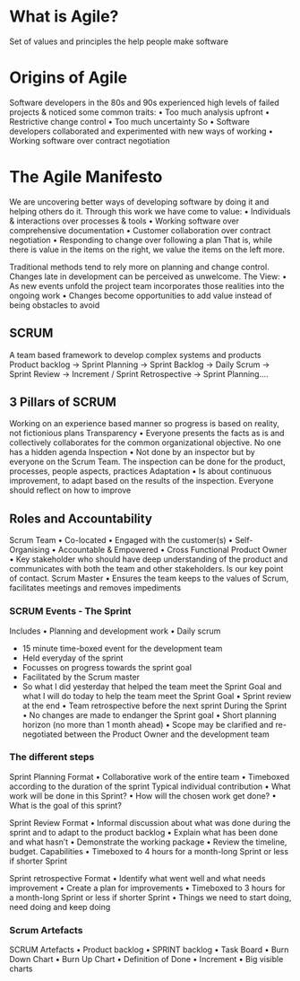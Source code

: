 # What is Agile?
Set of values and principles the help people make software

# Origins of Agile
Software developers in the 80s and 90s experienced high levels of failed projects & noticed some common traits:
•	Too much analysis upfront
•	Restrictive change control
•	Too much uncertainty
So
•	Software developers collaborated and experimented with new ways of working
•	Working software over contract negotiation

# The Agile Manifesto
We are uncovering better ways of developing software by doing it and helping others do it. Through this work we have come to value:
•	Individuals & interactions over processes & tools
•	Working software over comprehensive documentation
•	Customer collaboration over contract negotiation
•	Responding to change over following a plan
That is, while there is value in the items on the right, we value the items on the left more.

Traditional methods tend to rely more on planning and change control. Changes late in development can be perceived as unwelcome.
The View:
•	As new events unfold the project team incorporates those realities into the ongoing work
•	Changes become opportunities to add value instead of being obstacles to avoid

## SCRUM
A team based framework to develop complex systems and products
Product backlog -> Sprint Planning -> Sprint Backlog -> Daily Scrum -> Sprint Review -> Increment / Sprint Retrospective -> Sprint Planning....

## 3 Pillars of SCRUM
Working on an experience based manner so progress is based on reality, not fictionious plans
Transparency
•	Everyone presents the facts as is and collectively collaborates for the common organizational objective. No one has a hidden agenda
Inspection
•	Not done by an inspector but by everyone on the Scrum Team. The inspection can be done for the product, processes, people aspects, practices
Adaptation
•	Is about continuous improvement, to adapt based on the results of the inspection. Everyone should reflect on how to improve

## Roles and Accountability
Scrum Team
•	Co-located
•	Engaged with the customer(s)
•	Self-Organising
•	Accountable & Empowered
•	Cross Functional
Product Owner
•	Key stakeholder who should have deep understanding of the product and communicates with both the team and other stakeholders. Is our key point of contact.
Scrum Master
•	Ensures the team keeps to the values of Scrum, facilitates meetings and removes impediments

### SCRUM Events - The Sprint
Includes
•	Planning and development work
•	Daily scrum
-	15 minute time-boxed event for the development team
-	Held everyday of the sprint
-	Focusses on progress towards the sprint goal
-	Facilitated by the Scrum master
-	So what I did yesterday that helped the team meet the Sprint Goal and what I will do today to help the team meet the Sprint Goal
•	Sprint review at the end
•	Team retrospective before the next sprint
During the Sprint
•	No changes are made to endanger the Sprint goal
•	Short planning horizon (no more than 1 month ahead)
•	Scope may be clarified and re-negotiated between the Product Owner and the development team

### The different steps
Sprint Planning
Format
•	Collaborative work of the entire team
•	Timeboxed according to the duration of the sprint
Typical individual contribution
•	What work will be done in this Sprint?
•	How will the chosen work get done?
•	What is the goal of this sprint?

Sprint Review
Format
•	Informal discussion about what was done during the sprint and to adapt to the product backlog
•	Explain what has been done and what hasn’t
•	Demonstrate the working package
•	Review the timeline, budget. Capabilities
•	Timeboxed to 4 hours for a month-long Sprint or less if shorter Sprint

Sprint retrospective
Format
•	Identify what went well and what needs improvement
•	Create a plan for improvements
•	Timeboxed to 3 hours for a month-long Sprint or less if shorter Sprint
•	Things we need to start doing, need doing and keep doing

### Scrum Artefacts
SCRUM Artefacts
•	Product backlog
•	SPRINT backlog
•	Task Board
•	Burn Down Chart
•	Burn Up Chart
•	Definition of Done
•	Increment
•	Big visible charts
